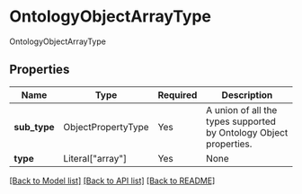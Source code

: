 # OntologyObjectArrayType

OntologyObjectArrayType

## Properties
Name | Type | Required | Description |
------------ | ------------- | ------------- | ------------- |
**sub_type** | ObjectPropertyType | Yes | A union of all the types supported by Ontology Object properties.  |
**type** | Literal["array"] | Yes | None |


[[Back to Model list]](../../README.md#documentation-for-models) [[Back to API list]](../../README.md#documentation-for-api-endpoints) [[Back to README]](../../README.md)
